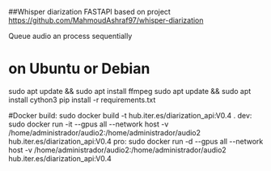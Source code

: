 ##Whisper diarization FASTAPI 
based on project https://github.com/MahmoudAshraf97/whisper-diarization

Queue audio an process sequentially

# on Ubuntu or Debian
sudo apt update && sudo apt install ffmpeg
sudo apt update && sudo apt install cython3
pip install -r requirements.txt

#Docker 
build: sudo docker build -t  hub.iter.es/diarization_api:V0.4 .
dev: sudo docker run  -it --gpus all --network host -v /home/administrador/audio2:/home/administrador/audio2 hub.iter.es/diarization_api:V0.4 
pro: sudo docker run  -d --gpus all --network host -v /home/administrador/audio2:/home/administrador/audio2 hub.iter.es/diarization_api:V0.4 

